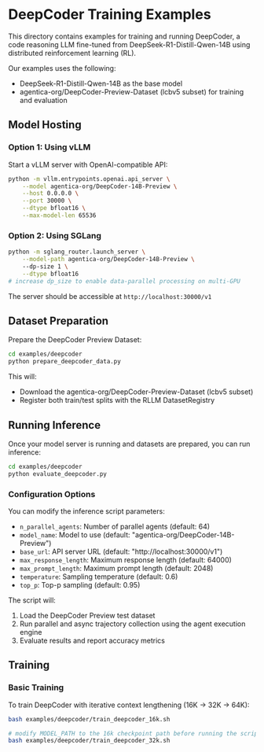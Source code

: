 # DeepCoder Training Examples

This directory contains examples for training and running DeepCoder, a code reasoning LLM fine-tuned from DeepSeek-R1-Distill-Qwen-14B using distributed reinforcement learning (RL). 

Our examples uses the following:
* DeepSeek-R1-Distill-Qwen-14B as the base model
* agentica-org/DeepCoder-Preview-Dataset (lcbv5 subset) for training and evaluation



## Model Hosting

### Option 1: Using vLLM

Start a vLLM server with OpenAI-compatible API:

```bash
python -m vllm.entrypoints.openai.api_server \
    --model agentica-org/DeepCoder-14B-Preview \
    --host 0.0.0.0 \
    --port 30000 \
    --dtype bfloat16 \
    --max-model-len 65536
```

### Option 2: Using SGLang

```bash
python -m sglang_router.launch_server \
    --model-path agentica-org/DeepCoder-14B-Preview \ 
    --dp-size 1 \
    --dtype bfloat16
# increase dp_size to enable data-parallel processing on multi-GPU 
```

The server should be accessible at `http://localhost:30000/v1`

## Dataset Preparation

Prepare the DeepCoder Preview Dataset:

```bash
cd examples/deepcoder
python prepare_deepcoder_data.py
```

This will:
- Download the agentica-org/DeepCoder-Preview-Dataset (lcbv5 subset)
- Register both train/test splits with the RLLM DatasetRegistry

## Running Inference

Once your model server is running and datasets are prepared, you can run inference:

```bash
cd examples/deepcoder
python evaluate_deepcoder.py
```

### Configuration Options

You can modify the inference script parameters:

- `n_parallel_agents`: Number of parallel agents (default: 64)
- `model_name`: Model to use (default: "agentica-org/DeepCoder-14B-Preview")
- `base_url`: API server URL (default: "http://localhost:30000/v1")
- `max_response_length`: Maximum response length (default: 64000)
- `max_prompt_length`: Maximum prompt length (default: 2048)
- `temperature`: Sampling temperature (default: 0.6)
- `top_p`: Top-p sampling (default: 0.95)

The script will:
1. Load the DeepCoder Preview test dataset
2. Run parallel and async trajectory collection using the agent execution engine
3. Evaluate results and report accuracy metrics

## Training

### Basic Training

To train DeepCoder with iterative context lengthening (16K -> 32K -> 64K):

```bash
bash examples/deepcoder/train_deepcoder_16k.sh

# modify MODEL_PATH to the 16k checkpoint path before running the script.
bash examples/deepcoder/train_deepcoder_32k.sh
```
